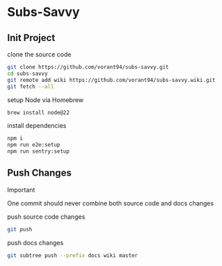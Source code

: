 # Subs-Savvy

## Init Project

clone the source code

```bash
git clone https://github.com/vorant94/subs-savvy.git
cd subs-savvy
git remote add wiki https://github.com/vorant94/subs-savvy.wiki.git
git fetch --all
```

setup Node via Homebrew

```bash
brew install node@22
```

install dependencies

```bash
npm i
npm run e2e:setup
npm run sentry:setup
```

## Push Changes

> [!IMPORTANT]
> One commit should never combine both source code and docs changes

push source code changes

```bash
git push
```

push docs changes

```bash
git subtree push --prefix docs wiki master
```
